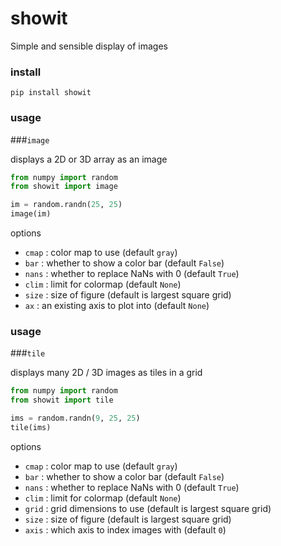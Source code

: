 # showit

Simple and sensible display of images

### install

```
pip install showit
```

### usage 

###`image`

displays a 2D or 3D array as an image

```python
from numpy import random
from showit import image

im = random.randn(25, 25)
image(im)
```

options

- `cmap` : color map to use (default `gray`)
- `bar` : whether to show a color bar (default `False`)
- `nans` : whether to replace NaNs with 0 (default `True`)
- `clim` : limit for colormap (default `None`)
- `size` : size of figure (default is largest square grid)
- `ax` : an existing axis to plot into (default `None`)

### usage 

###`tile`

displays many 2D / 3D images as tiles in a grid

```python
from numpy import random
from showit import tile

ims = random.randn(9, 25, 25)
tile(ims)
```

options

- `cmap` : color map to use (default `gray`)
- `bar` : whether to show a color bar (default `False`)
- `nans` : whether to replace NaNs with 0 (default `True`)
- `clim` : limit for colormap (default `None`)
- `grid` : grid dimensions to use (default is largest square grid)
- `size` : size of figure (default is largest square grid)
- `axis` : which axis to index images with (default `0`)
